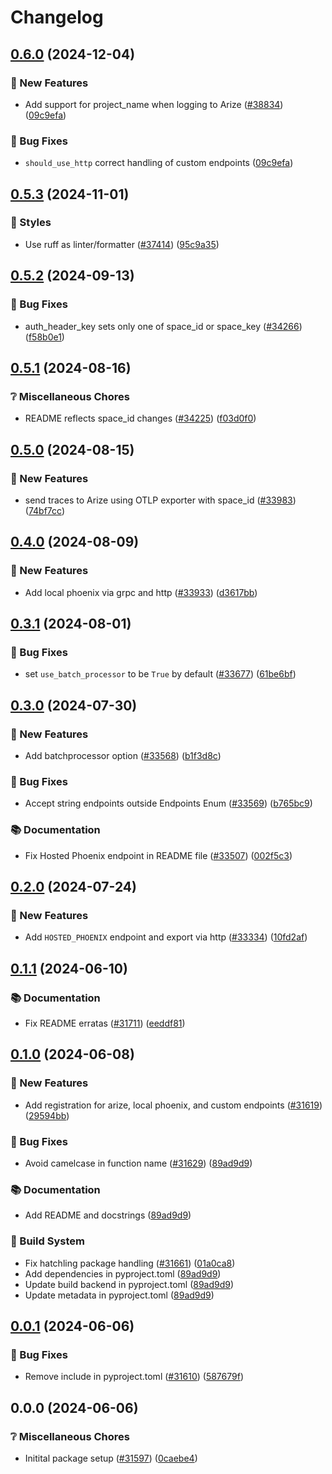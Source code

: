 # Changelog

## [0.6.0](https://github.com/Arize-ai/arize/compare/arize-otel-python/v0.5.3...arize-otel-python/v0.6.0) (2024-12-04)


### 🎁 New Features

* Add support for project_name when logging to Arize ([#38834](https://github.com/Arize-ai/arize/issues/38834)) ([09c9efa](https://github.com/Arize-ai/arize/commit/09c9efad726f4d39ee11074123baf80805389650))


### 🐛 Bug Fixes

* `should_use_http` correct handling of custom endpoints ([09c9efa](https://github.com/Arize-ai/arize/commit/09c9efad726f4d39ee11074123baf80805389650))

## [0.5.3](https://github.com/Arize-ai/arize/compare/arize-otel-python/v0.5.2...arize-otel-python/v0.5.3) (2024-11-01)


### 🎨 Styles

* Use ruff as linter/formatter ([#37414](https://github.com/Arize-ai/arize/issues/37414)) ([95c9a35](https://github.com/Arize-ai/arize/commit/95c9a35a83654ac8847461bf2cbbb063e0abdcd8))

## [0.5.2](https://github.com/Arize-ai/arize/compare/arize-otel-python/v0.5.1...arize-otel-python/v0.5.2) (2024-09-13)
 

### 🐛 Bug Fixes

* auth_header_key sets only one of space_id or space_key ([#34266](https://github.com/Arize-ai/arize/issues/34266)) ([f58b0e1](https://github.com/Arize-ai/arize/commit/f58b0e1142a93e2a3eb59e5418741351242871a0))

## [0.5.1](https://github.com/Arize-ai/arize/compare/arize-otel-python/v0.5.0...arize-otel-python/v0.5.1) (2024-08-16)


### ❔ Miscellaneous Chores

* README reflects space_id changes ([#34225](https://github.com/Arize-ai/arize/issues/34225)) ([f03d0f0](https://github.com/Arize-ai/arize/commit/f03d0f0744066eb16cbf6eeda36e91be1460f5b7))

## [0.5.0](https://github.com/Arize-ai/arize/compare/arize-otel-python/v0.4.0...arize-otel-python/v0.5.0) (2024-08-15)


### 🎁 New Features

* send traces to Arize using OTLP exporter with space_id ([#33983](https://github.com/Arize-ai/arize/issues/33983)) ([74bf7cc](https://github.com/Arize-ai/arize/commit/74bf7cc905b9ac0a0fca603eb45ada1ee5a27386))

## [0.4.0](https://github.com/Arize-ai/arize/compare/arize-otel-python/v0.3.1...arize-otel-python/v0.4.0) (2024-08-09)


### 🎁 New Features

* Add local phoenix via grpc and http ([#33933](https://github.com/Arize-ai/arize/issues/33933)) ([d3617bb](https://github.com/Arize-ai/arize/commit/d3617bbca3fe438bcf20961ed2f2e6908cfc43c7))

## [0.3.1](https://github.com/Arize-ai/arize/compare/arize-otel-python/v0.3.0...arize-otel-python/v0.3.1) (2024-08-01)


### 🐛 Bug Fixes

* set `use_batch_processor` to be `True` by default ([#33677](https://github.com/Arize-ai/arize/issues/33677)) ([61be6bf](https://github.com/Arize-ai/arize/commit/61be6bf90af1ac167de99019ce546cbfe0974acf))

## [0.3.0](https://github.com/Arize-ai/arize/compare/arize-otel-python/v0.2.0...arize-otel-python/v0.3.0) (2024-07-30)


### 🎁 New Features

* Add batchprocessor option ([#33568](https://github.com/Arize-ai/arize/issues/33568)) ([b1f3d8c](https://github.com/Arize-ai/arize/commit/b1f3d8ce3e20e2a84bfe44ec3bfa058700662a5b))


### 🐛 Bug Fixes

* Accept string endpoints outside Endpoints Enum ([#33569](https://github.com/Arize-ai/arize/issues/33569)) ([b765bc9](https://github.com/Arize-ai/arize/commit/b765bc9b1b42839d271c4ca23ecfc10440ecc920))


### 📚 Documentation

* Fix Hosted Phoenix endpoint in README file ([#33507](https://github.com/Arize-ai/arize/issues/33507)) ([002f5c3](https://github.com/Arize-ai/arize/commit/002f5c335a4ee2fddcd03c9769f0120a14b1aff4))

## [0.2.0](https://github.com/Arize-ai/arize/compare/arize-otel-python/v0.1.1...arize-otel-python/v0.2.0) (2024-07-24)


### 🎁 New Features

* Add `HOSTED_PHOENIX` endpoint and export via http ([#33334](https://github.com/Arize-ai/arize/issues/33334)) ([10fd2af](https://github.com/Arize-ai/arize/commit/10fd2af5b5bb1124fd32378eeee001ecbd3ab20b))

## [0.1.1](https://github.com/Arize-ai/arize/compare/arize-otel-python/v0.1.0...arize-otel-python/v0.1.1) (2024-06-10)


### 📚 Documentation

* Fix README erratas ([#31711](https://github.com/Arize-ai/arize/issues/31711)) ([eeddf81](https://github.com/Arize-ai/arize/commit/eeddf819389256049b510d1e8d1ab99b08d12b8e))

## [0.1.0](https://github.com/Arize-ai/arize/compare/arize-otel-python/v0.0.1...arize-otel-python/v0.1.0) (2024-06-08)


### 🎁 New Features

* Add registration for arize, local phoenix, and custom endpoints ([#31619](https://github.com/Arize-ai/arize/issues/31619)) ([29594bb](https://github.com/Arize-ai/arize/commit/29594bb1b7918d6633633c039fcceb6857d01f80))


### 🐛 Bug Fixes

* Avoid camelcase in function name ([#31629](https://github.com/Arize-ai/arize/issues/31629)) ([89ad9d9](https://github.com/Arize-ai/arize/commit/89ad9d97d608dfa61b57366f4cb062b88baf0ef6))


### 📚 Documentation

* Add README and docstrings ([89ad9d9](https://github.com/Arize-ai/arize/commit/89ad9d97d608dfa61b57366f4cb062b88baf0ef6))


### 🔧 Build System

* Fix hatchling package handling ([#31661](https://github.com/Arize-ai/arize/issues/31661)) ([01a0ca8](https://github.com/Arize-ai/arize/commit/01a0ca8939d5325ce7eaf71fd7c7d5f83c8959cb))
* Add dependencies in pyproject.toml ([89ad9d9](https://github.com/Arize-ai/arize/commit/89ad9d97d608dfa61b57366f4cb062b88baf0ef6))
* Update build backend in pyproject.toml ([89ad9d9](https://github.com/Arize-ai/arize/commit/89ad9d97d608dfa61b57366f4cb062b88baf0ef6))
* Update metadata in pyproject.toml ([89ad9d9](https://github.com/Arize-ai/arize/commit/89ad9d97d608dfa61b57366f4cb062b88baf0ef6))

## [0.0.1](https://github.com/Arize-ai/arize/compare/arize-otel-python/v0.0.0...arize-otel-python/v0.0.1) (2024-06-06)


### 🐛 Bug Fixes

* Remove include in pyproject.toml ([#31610](https://github.com/Arize-ai/arize/issues/31610)) ([587679f](https://github.com/Arize-ai/arize/commit/587679f276501c9a789a204975111e3e40452ba0))

## 0.0.0 (2024-06-06)


### ❔ Miscellaneous Chores

* Initital package setup ([#31597](https://github.com/Arize-ai/arize/issues/31597)) ([0caebe4](https://github.com/Arize-ai/arize/commit/0caebe4e51883fdc2d6e61b06fe427eab0403390))
